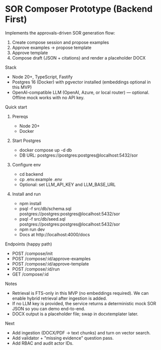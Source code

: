 # SOR Composer Prototype (Backend First)

Implements the approvals-driven SOR generation flow:
1) Create compose session and propose examples
2) Approve examples → propose template
3) Approve template
4) Compose draft (JSON + citations) and render a placeholder DOCX

Stack
- Node 20+, TypeScript, Fastify
- Postgres 16 (Docker) with pgvector installed (embeddings optional in this MVP)
- OpenAI-compatible LLM (OpenAI, Azure, or local router) — optional. Offline mock works with no API key.

Quick start
1) Prereqs
   - Node 20+
   - Docker

2) Start Postgres
   - docker compose up -d db
   - DB URL: postgres://postgres:postgres@localhost:5432/sor

3) Configure env
   - cd backend
   - cp .env.example .env
   - Optional: set LLM_API_KEY and LLM_BASE_URL

4) Install and run
   - npm install
   - psql -f src/db/schema.sql postgres://postgres:postgres@localhost:5432/sor
   - psql -f src/db/seed.sql postgres://postgres:postgres@localhost:5432/sor
   - npm run dev
   - Docs at http://localhost:4000/docs

Endpoints (happy path)
- POST /compose/init
- POST /compose/:id/approve-examples
- POST /compose/:id/approve-template
- POST /compose/:id/run
- GET  /compose/:id

Notes
- Retrieval is FTS-only in this MVP (no embeddings required). We can enable hybrid retrieval after ingestion is added.
- If no LLM key is provided, the service returns a deterministic mock SOR JSON so you can demo end-to-end.
- DOCX output is a placeholder file; swap in docxtemplater later.

Next
- Add ingestion (DOCX/PDF → text chunks) and turn on vector search.
- Add validator + "missing evidence" question pass.
- Add RBAC and audit actor IDs.